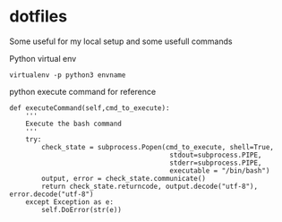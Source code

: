 # dotfiles
Some useful for my local setup and some usefull commands

Python virtual env
```
virtualenv -p python3 envname
```

python execute command for reference

```
def executeCommand(self,cmd_to_execute):
    '''
    Execute the bash command
    '''
    try:
        check_state = subprocess.Popen(cmd_to_execute, shell=True,
                                        stdout=subprocess.PIPE,
                                        stderr=subprocess.PIPE,
                                        executable = "/bin/bash")
        output, error = check_state.communicate()
        return check_state.returncode, output.decode("utf-8"), error.decode("utf-8")
    except Exception as e:
        self.DoError(str(e))
```
